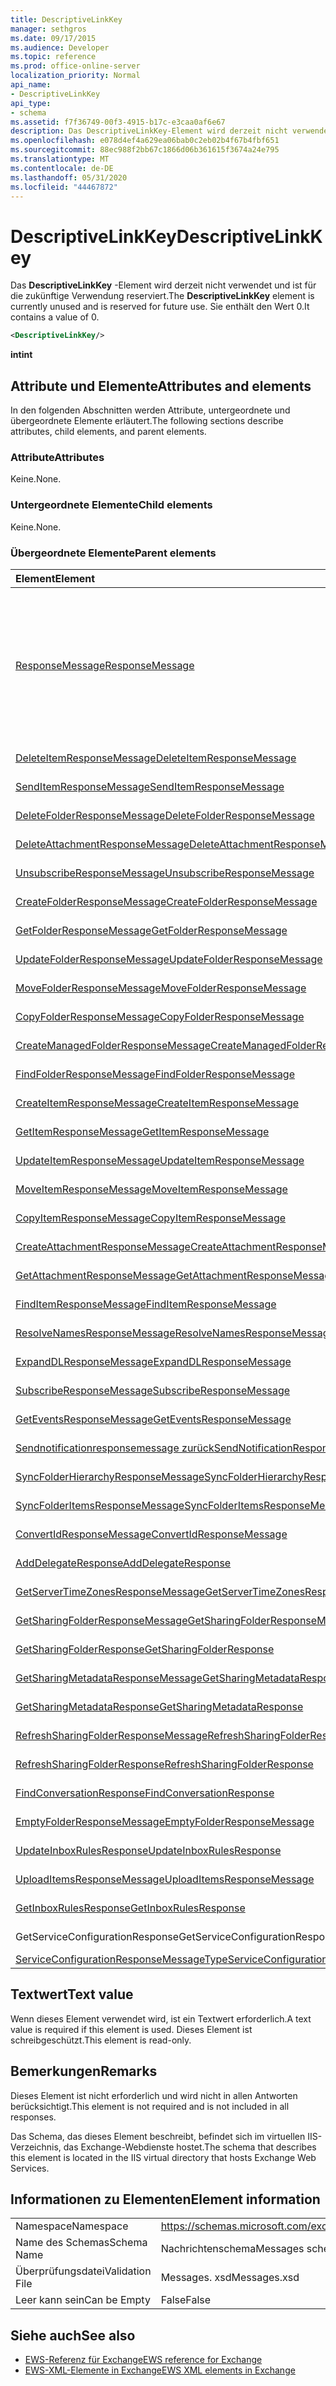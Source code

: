 ```yaml
---
title: DescriptiveLinkKey
manager: sethgros
ms.date: 09/17/2015
ms.audience: Developer
ms.topic: reference
ms.prod: office-online-server
localization_priority: Normal
api_name:
- DescriptiveLinkKey
api_type:
- schema
ms.assetid: f7f36749-00f3-4915-b17c-e3caa0af6e67
description: Das DescriptiveLinkKey-Element wird derzeit nicht verwendet und ist für die zukünftige Verwendung reserviert. Sie enthält den Wert 0.
ms.openlocfilehash: e078d4ef4a629ea06bab0c2eb02b4f67b4fbf651
ms.sourcegitcommit: 88ec988f2bb67c1866d06b361615f3674a24e795
ms.translationtype: MT
ms.contentlocale: de-DE
ms.lasthandoff: 05/31/2020
ms.locfileid: "44467872"
---
```

# <a name="descriptivelinkkey"></a><span data-ttu-id="79e6d-104">DescriptiveLinkKey</span><span class="sxs-lookup"><span data-stu-id="79e6d-104">DescriptiveLinkKey</span></span>

<span data-ttu-id="79e6d-105">Das **DescriptiveLinkKey** -Element wird derzeit nicht verwendet und ist für die zukünftige Verwendung reserviert.</span><span class="sxs-lookup"><span data-stu-id="79e6d-105">The **DescriptiveLinkKey** element is currently unused and is reserved for future use.</span></span> <span data-ttu-id="79e6d-106">Sie enthält den Wert 0.</span><span class="sxs-lookup"><span data-stu-id="79e6d-106">It contains a value of 0.</span></span> 
  
```XML
<DescriptiveLinkKey/>
```

 <span data-ttu-id="79e6d-107">**int**</span><span class="sxs-lookup"><span data-stu-id="79e6d-107">**int**</span></span>
## <a name="attributes-and-elements"></a><span data-ttu-id="79e6d-108">Attribute und Elemente</span><span class="sxs-lookup"><span data-stu-id="79e6d-108">Attributes and elements</span></span>

<span data-ttu-id="79e6d-109">In den folgenden Abschnitten werden Attribute, untergeordnete und übergeordnete Elemente erläutert.</span><span class="sxs-lookup"><span data-stu-id="79e6d-109">The following sections describe attributes, child elements, and parent elements.</span></span>
  
### <a name="attributes"></a><span data-ttu-id="79e6d-110">Attribute</span><span class="sxs-lookup"><span data-stu-id="79e6d-110">Attributes</span></span>

<span data-ttu-id="79e6d-111">Keine.</span><span class="sxs-lookup"><span data-stu-id="79e6d-111">None.</span></span>
  
### <a name="child-elements"></a><span data-ttu-id="79e6d-112">Untergeordnete Elemente</span><span class="sxs-lookup"><span data-stu-id="79e6d-112">Child elements</span></span>

<span data-ttu-id="79e6d-113">Keine.</span><span class="sxs-lookup"><span data-stu-id="79e6d-113">None.</span></span>
  
### <a name="parent-elements"></a><span data-ttu-id="79e6d-114">Übergeordnete Elemente</span><span class="sxs-lookup"><span data-stu-id="79e6d-114">Parent elements</span></span>

|<span data-ttu-id="79e6d-115">**Element**</span><span class="sxs-lookup"><span data-stu-id="79e6d-115">**Element**</span></span>|<span data-ttu-id="79e6d-116">**Beschreibung**</span><span class="sxs-lookup"><span data-stu-id="79e6d-116">**Description**</span></span>|
|:-----|:-----|
|[<span data-ttu-id="79e6d-117">ResponseMessage</span><span class="sxs-lookup"><span data-stu-id="79e6d-117">ResponseMessage</span></span>](responsemessage.md) <br/> | <span data-ttu-id="79e6d-118">Enthält beschreibende Informationen zum Antwortstatus.</span><span class="sxs-lookup"><span data-stu-id="79e6d-118">Provides descriptive information about the response status.</span></span>  <br/><br/><span data-ttu-id="79e6d-119">Im folgenden sind einige mögliche XPath-Ausdrücke für dieses Element angegeben:</span><span class="sxs-lookup"><span data-stu-id="79e6d-119">The following are some possible XPath expressions to this element:</span></span><br/><br/>  `/GetUserAvailabilityResponse/FreeBusyResponseArray/FreeBusyResponse/ResponseMessage` <br/><br/>`/GetUserAvailabilityResponse/SuggestionsResponse/ResponseMessage` <br/><br/>`/SetUserOofSettingsResponse/ResponseMessage` <br/><br/>`/GetUserOofSettingsResponse/ResponseMessage` <br/> |
|[<span data-ttu-id="79e6d-120">DeleteItemResponseMessage</span><span class="sxs-lookup"><span data-stu-id="79e6d-120">DeleteItemResponseMessage</span></span>](deleteitemresponsemessage.md) <br/> |<span data-ttu-id="79e6d-121">Enthält den Status und das Ergebnis einer einzelnen **DeleteItem** -Anforderung.</span><span class="sxs-lookup"><span data-stu-id="79e6d-121">Contains the status and result of a single **DeleteItem** request.</span></span>  <br/> |
|[<span data-ttu-id="79e6d-122">SendItemResponseMessage</span><span class="sxs-lookup"><span data-stu-id="79e6d-122">SendItemResponseMessage</span></span>](senditemresponsemessage.md) <br/> |<span data-ttu-id="79e6d-123">Enthält den Status und das Ergebnis einer einzelnen **SendItem** -Anforderung.</span><span class="sxs-lookup"><span data-stu-id="79e6d-123">Contains the status and result of a single **SendItem** request.</span></span>  <br/> |
|[<span data-ttu-id="79e6d-124">DeleteFolderResponseMessage</span><span class="sxs-lookup"><span data-stu-id="79e6d-124">DeleteFolderResponseMessage</span></span>](deletefolderresponsemessage.md) <br/> |<span data-ttu-id="79e6d-125">Enthält den Status und das Ergebnis einer einzelnen **DeleteFolder** -Anforderung.</span><span class="sxs-lookup"><span data-stu-id="79e6d-125">Contains the status and result of a single **DeleteFolder** request.</span></span>  <br/> |
|[<span data-ttu-id="79e6d-126">DeleteAttachmentResponseMessage</span><span class="sxs-lookup"><span data-stu-id="79e6d-126">DeleteAttachmentResponseMessage</span></span>](deleteattachmentresponsemessage.md) <br/> |<span data-ttu-id="79e6d-127">Enthält den Status und das Ergebnis einer einzelnen **DeleteAttachment-** -Anforderung.</span><span class="sxs-lookup"><span data-stu-id="79e6d-127">Contains the status and result of a single **DeleteAttachment** request.</span></span>  <br/> |
|[<span data-ttu-id="79e6d-128">UnsubscribeResponseMessage</span><span class="sxs-lookup"><span data-stu-id="79e6d-128">UnsubscribeResponseMessage</span></span>](unsubscriberesponsemessage.md) <br/> |<span data-ttu-id="79e6d-129">Enthält den Status und das Ergebnis einer einzelnen **unsubscribe** -Anforderung.</span><span class="sxs-lookup"><span data-stu-id="79e6d-129">Contains the status and result of a single **Unsubscribe** request.</span></span>  <br/> |
|[<span data-ttu-id="79e6d-130">CreateFolderResponseMessage</span><span class="sxs-lookup"><span data-stu-id="79e6d-130">CreateFolderResponseMessage</span></span>](createfolderresponsemessage.md) <br/> |<span data-ttu-id="79e6d-131">Enthält den Status und das Ergebnis einer einzelnen **CreateFolder** -Anforderung.</span><span class="sxs-lookup"><span data-stu-id="79e6d-131">Contains the status and result of a single **CreateFolder** request.</span></span>  <br/> |
|[<span data-ttu-id="79e6d-132">GetFolderResponseMessage</span><span class="sxs-lookup"><span data-stu-id="79e6d-132">GetFolderResponseMessage</span></span>](getfolderresponsemessage.md) <br/> |<span data-ttu-id="79e6d-133">Enthält den Status und das Ergebnis einer einzelnen **GetFolder** -Anforderung.</span><span class="sxs-lookup"><span data-stu-id="79e6d-133">Contains the status and result of a single **GetFolder** request.</span></span>  <br/> |
|[<span data-ttu-id="79e6d-134">UpdateFolderResponseMessage</span><span class="sxs-lookup"><span data-stu-id="79e6d-134">UpdateFolderResponseMessage</span></span>](updatefolderresponsemessage.md) <br/> |<span data-ttu-id="79e6d-135">Enthält den Status und das Ergebnis einer einzelnen **UpdateFolder** -Anforderung.</span><span class="sxs-lookup"><span data-stu-id="79e6d-135">Contains the status and result of a single **UpdateFolder** request.</span></span>  <br/> |
|[<span data-ttu-id="79e6d-136">MoveFolderResponseMessage</span><span class="sxs-lookup"><span data-stu-id="79e6d-136">MoveFolderResponseMessage</span></span>](movefolderresponsemessage.md) <br/> |<span data-ttu-id="79e6d-137">Enthält den Status und das Ergebnis einer einzelnen **MoveFolder** -Anforderung.</span><span class="sxs-lookup"><span data-stu-id="79e6d-137">Contains the status and result of a single **MoveFolder** request.</span></span>  <br/> |
|[<span data-ttu-id="79e6d-138">CopyFolderResponseMessage</span><span class="sxs-lookup"><span data-stu-id="79e6d-138">CopyFolderResponseMessage</span></span>](copyfolderresponsemessage.md) <br/> |<span data-ttu-id="79e6d-139">Enthält den Status und das Ergebnis einer einzelnen **CopyFolder** -Anforderung.</span><span class="sxs-lookup"><span data-stu-id="79e6d-139">Contains the status and result of a single **CopyFolder** request.</span></span>  <br/> |
|[<span data-ttu-id="79e6d-140">CreateManagedFolderResponseMessage</span><span class="sxs-lookup"><span data-stu-id="79e6d-140">CreateManagedFolderResponseMessage</span></span>](createmanagedfolderresponsemessage.md) <br/> |<span data-ttu-id="79e6d-141">Enthält den Status und das Ergebnis einer einzelnen **CreateManagedFolder** -Anforderung.</span><span class="sxs-lookup"><span data-stu-id="79e6d-141">Contains the status and result of a single **CreateManagedFolder** request.</span></span>  <br/> |
|[<span data-ttu-id="79e6d-142">FindFolderResponseMessage</span><span class="sxs-lookup"><span data-stu-id="79e6d-142">FindFolderResponseMessage</span></span>](findfolderresponsemessage.md) <br/> |<span data-ttu-id="79e6d-143">Enthält den Status und das Ergebnis einer einzelnen **FindFolder** -Anforderung.</span><span class="sxs-lookup"><span data-stu-id="79e6d-143">Contains the status and result of a single **FindFolder** request.</span></span>  <br/> |
|[<span data-ttu-id="79e6d-144">CreateItemResponseMessage</span><span class="sxs-lookup"><span data-stu-id="79e6d-144">CreateItemResponseMessage</span></span>](createitemresponsemessage.md) <br/> |<span data-ttu-id="79e6d-145">Enthält den Status und das Ergebnis einer einzelnen **CreateItem** -Anforderung.</span><span class="sxs-lookup"><span data-stu-id="79e6d-145">Contains the status and result of a single **CreateItem** request.</span></span>  <br/> |
|[<span data-ttu-id="79e6d-146">GetItemResponseMessage</span><span class="sxs-lookup"><span data-stu-id="79e6d-146">GetItemResponseMessage</span></span>](getitemresponsemessage.md) <br/> |<span data-ttu-id="79e6d-147">Enthält den Status und das Ergebnis einer einzelnen **GetItem** -Anforderung.</span><span class="sxs-lookup"><span data-stu-id="79e6d-147">Contains the status and result of a single **GetItem** request.</span></span>  <br/> |
|[<span data-ttu-id="79e6d-148">UpdateItemResponseMessage</span><span class="sxs-lookup"><span data-stu-id="79e6d-148">UpdateItemResponseMessage</span></span>](updateitemresponsemessage.md) <br/> |<span data-ttu-id="79e6d-149">Enthält den Status und das Ergebnis einer einzelnen **UpdateItem** -Anforderung.</span><span class="sxs-lookup"><span data-stu-id="79e6d-149">Contains the status and result of a single **UpdateItem** request.</span></span>  <br/> |
|[<span data-ttu-id="79e6d-150">MoveItemResponseMessage</span><span class="sxs-lookup"><span data-stu-id="79e6d-150">MoveItemResponseMessage</span></span>](moveitemresponsemessage.md) <br/> |<span data-ttu-id="79e6d-151">Enthält den Status und das Ergebnis einer einzelnen **MoveItem** -Anforderung.</span><span class="sxs-lookup"><span data-stu-id="79e6d-151">Contains the status and result of a single **MoveItem** request.</span></span>  <br/> |
|[<span data-ttu-id="79e6d-152">CopyItemResponseMessage</span><span class="sxs-lookup"><span data-stu-id="79e6d-152">CopyItemResponseMessage</span></span>](copyitemresponsemessage.md) <br/> |<span data-ttu-id="79e6d-153">Enthält den Status und das Ergebnis einer einzelnen **CopyItem** -Anforderung.</span><span class="sxs-lookup"><span data-stu-id="79e6d-153">Contains the status and result of a single **CopyItem** request.</span></span>  <br/> |
|[<span data-ttu-id="79e6d-154">CreateAttachmentResponseMessage</span><span class="sxs-lookup"><span data-stu-id="79e6d-154">CreateAttachmentResponseMessage</span></span>](createattachmentresponsemessage.md) <br/> |<span data-ttu-id="79e6d-155">Enthält den Status und das Ergebnis einer einzelnen **CreateAttachment** -Anforderung.</span><span class="sxs-lookup"><span data-stu-id="79e6d-155">Contains the status and result of a single **CreateAttachment** request.</span></span>  <br/> |
|[<span data-ttu-id="79e6d-156">GetAttachmentResponseMessage</span><span class="sxs-lookup"><span data-stu-id="79e6d-156">GetAttachmentResponseMessage</span></span>](getattachmentresponsemessage.md) <br/> |<span data-ttu-id="79e6d-157">Enthält den Status und das Ergebnis einer einzelnen **GetAttachment** -Anforderung.</span><span class="sxs-lookup"><span data-stu-id="79e6d-157">Contains the status and result of a single **GetAttachment** request.</span></span>  <br/> |
|[<span data-ttu-id="79e6d-158">FindItemResponseMessage</span><span class="sxs-lookup"><span data-stu-id="79e6d-158">FindItemResponseMessage</span></span>](finditemresponsemessage.md) <br/> |<span data-ttu-id="79e6d-159">Enthält den Status und das Ergebnis einer einzelnen **FindItem** -Anforderung.</span><span class="sxs-lookup"><span data-stu-id="79e6d-159">Contains the status and result of a single **FindItem** request.</span></span>  <br/> |
|[<span data-ttu-id="79e6d-160">ResolveNamesResponseMessage</span><span class="sxs-lookup"><span data-stu-id="79e6d-160">ResolveNamesResponseMessage</span></span>](resolvenamesresponsemessage.md) <br/> |<span data-ttu-id="79e6d-161">Enthält den Status und das Ergebnis einer **ResolveNames** -Anforderung.</span><span class="sxs-lookup"><span data-stu-id="79e6d-161">Contains the status and result of a **ResolveNames** request.</span></span>  <br/> |
|[<span data-ttu-id="79e6d-162">ExpandDLResponseMessage</span><span class="sxs-lookup"><span data-stu-id="79e6d-162">ExpandDLResponseMessage</span></span>](expanddlresponsemessage.md) <br/> |<span data-ttu-id="79e6d-163">Enthält den Status und das Ergebnis einer einzelnen **ExpandDL** -Anforderung.</span><span class="sxs-lookup"><span data-stu-id="79e6d-163">Contains the status and result of a single **ExpandDL** request.</span></span>  <br/> |
|[<span data-ttu-id="79e6d-164">SubscribeResponseMessage</span><span class="sxs-lookup"><span data-stu-id="79e6d-164">SubscribeResponseMessage</span></span>](subscriberesponsemessage.md) <br/> |<span data-ttu-id="79e6d-165">Enthält den Status und das Ergebnis einer einzelnen **subscribe** -Anforderung.</span><span class="sxs-lookup"><span data-stu-id="79e6d-165">Contains the status and result of a single **Subscribe** request.</span></span>  <br/> |
|[<span data-ttu-id="79e6d-166">GetEventsResponseMessage</span><span class="sxs-lookup"><span data-stu-id="79e6d-166">GetEventsResponseMessage</span></span>](geteventsresponsemessage.md) <br/> |<span data-ttu-id="79e6d-167">Enthält den Status und das Ergebnis einer einzelnen **GetEvents** -Anforderung.</span><span class="sxs-lookup"><span data-stu-id="79e6d-167">Contains the status and result of a single **GetEvents** request.</span></span>  <br/> |
|[<span data-ttu-id="79e6d-168">Sendnotificationresponsemessage zurück</span><span class="sxs-lookup"><span data-stu-id="79e6d-168">SendNotificationResponseMessage</span></span>](sendnotificationresponsemessage.md) <br/> |<span data-ttu-id="79e6d-169">Enthält den Status und das Ergebnis einer einzelnen **SendNotification** -Anforderung.</span><span class="sxs-lookup"><span data-stu-id="79e6d-169">Contains the status and result of a single **SendNotification** request.</span></span>  <br/> |
|[<span data-ttu-id="79e6d-170">SyncFolderHierarchyResponseMessage</span><span class="sxs-lookup"><span data-stu-id="79e6d-170">SyncFolderHierarchyResponseMessage</span></span>](syncfolderhierarchyresponsemessage.md) <br/> |<span data-ttu-id="79e6d-171">Enthält den Status und das Ergebnis einer **SyncFolderHierarchy** -Anforderung.</span><span class="sxs-lookup"><span data-stu-id="79e6d-171">Contains the status and result of a **SyncFolderHierarchy** request.</span></span>  <br/> |
|[<span data-ttu-id="79e6d-172">SyncFolderItemsResponseMessage</span><span class="sxs-lookup"><span data-stu-id="79e6d-172">SyncFolderItemsResponseMessage</span></span>](syncfolderitemsresponsemessage.md) <br/> |<span data-ttu-id="79e6d-173">Enthält den Status und das Ergebnis einer **SyncFolderItems** -Anforderung.</span><span class="sxs-lookup"><span data-stu-id="79e6d-173">Contains the status and result of a **SyncFolderItems** request.</span></span>  <br/> |
|[<span data-ttu-id="79e6d-174">ConvertIdResponseMessage</span><span class="sxs-lookup"><span data-stu-id="79e6d-174">ConvertIdResponseMessage</span></span>](convertidresponsemessage.md) <br/> |<span data-ttu-id="79e6d-175">Enthält den Status und das Ergebnis einer **Convert** -Anforderung.</span><span class="sxs-lookup"><span data-stu-id="79e6d-175">Contains the status and result of a **ConvertId** request.</span></span>  <br/> |
|[<span data-ttu-id="79e6d-176">AddDelegateResponse</span><span class="sxs-lookup"><span data-stu-id="79e6d-176">AddDelegateResponse</span></span>](adddelegateresponse.md) <br/> |<span data-ttu-id="79e6d-177">Enthält den Status und das Ergebnis einer **AddDelegate** -Anforderung.</span><span class="sxs-lookup"><span data-stu-id="79e6d-177">Contains the status and result of an **AddDelegate** request.</span></span>  <br/> |
|[<span data-ttu-id="79e6d-178">GetServerTimeZonesResponseMessage</span><span class="sxs-lookup"><span data-stu-id="79e6d-178">GetServerTimeZonesResponseMessage</span></span>](getservertimezonesresponsemessage.md) <br/> |<span data-ttu-id="79e6d-179">Enthält den Status und das Ergebnis einer **GetServerTimeZones** -Anforderung.</span><span class="sxs-lookup"><span data-stu-id="79e6d-179">Contains the status and result of a **GetServerTimeZones** request.</span></span>  <br/> |
|[<span data-ttu-id="79e6d-180">GetSharingFolderResponseMessage</span><span class="sxs-lookup"><span data-stu-id="79e6d-180">GetSharingFolderResponseMessage</span></span>](getsharingfolderresponsemessage.md) <br/> |<span data-ttu-id="79e6d-181">Enthält den Status und das Ergebnis einer **GetSharingFolder** -Anforderung.</span><span class="sxs-lookup"><span data-stu-id="79e6d-181">Contains the status and result of a **GetSharingFolder** request.</span></span>  <br/> |
|[<span data-ttu-id="79e6d-182">GetSharingFolderResponse</span><span class="sxs-lookup"><span data-stu-id="79e6d-182">GetSharingFolderResponse</span></span>](getsharingfolderresponse.md) <br/> |<span data-ttu-id="79e6d-183">Definiert eine Antwort auf eine **GetSharingFolder** -Anforderung.</span><span class="sxs-lookup"><span data-stu-id="79e6d-183">Defines a response to a **GetSharingFolder** request.</span></span>  <br/> |
|[<span data-ttu-id="79e6d-184">GetSharingMetadataResponseMessage</span><span class="sxs-lookup"><span data-stu-id="79e6d-184">GetSharingMetadataResponseMessage</span></span>](getsharingmetadataresponsemessage.md) <br/> |<span data-ttu-id="79e6d-185">Enthält den Status und das Ergebnis einer **GetSharingMetadata** -Anforderung.</span><span class="sxs-lookup"><span data-stu-id="79e6d-185">Contains the status and result of a **GetSharingMetadata** request.</span></span>  <br/> |
|[<span data-ttu-id="79e6d-186">GetSharingMetadataResponse</span><span class="sxs-lookup"><span data-stu-id="79e6d-186">GetSharingMetadataResponse</span></span>](getsharingmetadataresponse.md) <br/> |<span data-ttu-id="79e6d-187">Definiert eine Antwort auf eine **GetSharingMetadata** -Anforderung.</span><span class="sxs-lookup"><span data-stu-id="79e6d-187">Defines a response to a **GetSharingMetadata** request.</span></span>  <br/> |
|[<span data-ttu-id="79e6d-188">RefreshSharingFolderResponseMessage</span><span class="sxs-lookup"><span data-stu-id="79e6d-188">RefreshSharingFolderResponseMessage</span></span>](refreshsharingfolderresponsemessage.md) <br/> |<span data-ttu-id="79e6d-189">Enthält den Status und das Ergebnis einer **RefreshSharingFolder** -Anforderung.</span><span class="sxs-lookup"><span data-stu-id="79e6d-189">Contains the status and result of a **RefreshSharingFolder** request.</span></span>  <br/> |
|[<span data-ttu-id="79e6d-190">RefreshSharingFolderResponse</span><span class="sxs-lookup"><span data-stu-id="79e6d-190">RefreshSharingFolderResponse</span></span>](refreshsharingfolderresponse.md) <br/> |<span data-ttu-id="79e6d-191">Definiert eine Antwort auf eine **RefreshSharingFolder** -Anforderung.</span><span class="sxs-lookup"><span data-stu-id="79e6d-191">Defines a response to a **RefreshSharingFolder** request.</span></span>  <br/> |
|[<span data-ttu-id="79e6d-192">FindConversationResponse</span><span class="sxs-lookup"><span data-stu-id="79e6d-192">FindConversationResponse</span></span>](findconversationresponse.md) <br/> |<span data-ttu-id="79e6d-193">Enthält den Status und die Ergebnisse einer **FindConversation** -Antwort.</span><span class="sxs-lookup"><span data-stu-id="79e6d-193">Contains the status and results of a **FindConversation** response.</span></span>  <br/> |
|[<span data-ttu-id="79e6d-194">EmptyFolderResponseMessage</span><span class="sxs-lookup"><span data-stu-id="79e6d-194">EmptyFolderResponseMessage</span></span>](emptyfolderresponsemessage.md) <br/> |<span data-ttu-id="79e6d-195">Enthält den Status und das Ergebnis einer einzelnen **EmptyFolder** -Anforderung.</span><span class="sxs-lookup"><span data-stu-id="79e6d-195">Contains the status and result of a single **EmptyFolder** request.</span></span>  <br/> |
|[<span data-ttu-id="79e6d-196">UpdateInboxRulesResponse</span><span class="sxs-lookup"><span data-stu-id="79e6d-196">UpdateInboxRulesResponse</span></span>](updateinboxrulesresponse.md) <br/> |<span data-ttu-id="79e6d-197">Enthält den Status und das Ergebnis einer **UpdateInboxRules** -Anforderung.</span><span class="sxs-lookup"><span data-stu-id="79e6d-197">Contains the status and result of an **UpdateInboxRules** request.</span></span>  <br/> |
|[<span data-ttu-id="79e6d-198">UploadItemsResponseMessage</span><span class="sxs-lookup"><span data-stu-id="79e6d-198">UploadItemsResponseMessage</span></span>](uploaditemsresponsemessage.md) <br/> |<span data-ttu-id="79e6d-199">Enthält den Status und das Ergebnis einer **UploadItemsResponse** -Anforderung.</span><span class="sxs-lookup"><span data-stu-id="79e6d-199">Contains a status and result of an **UploadItemsResponse** request.</span></span>  <br/> |
|[<span data-ttu-id="79e6d-200">GetInboxRulesResponse</span><span class="sxs-lookup"><span data-stu-id="79e6d-200">GetInboxRulesResponse</span></span>](getinboxrulesresponse.md) <br/> |<span data-ttu-id="79e6d-201">Enthält eine Antwort auf eine **GetInboxRules** -Anforderung.</span><span class="sxs-lookup"><span data-stu-id="79e6d-201">Contains a response to a **GetInboxRules** request.</span></span>  <br/> |
|<span data-ttu-id="79e6d-202">GetServiceConfigurationResponse</span><span class="sxs-lookup"><span data-stu-id="79e6d-202">GetServiceConfigurationResponse</span></span>  <br/> |<span data-ttu-id="79e6d-203">Enthält eine Antwort auf eine **GetServiceConfiguration** -Anforderung.</span><span class="sxs-lookup"><span data-stu-id="79e6d-203">Contains a response to a **GetServiceConfiguration** request.</span></span>  <br/> |
|[<span data-ttu-id="79e6d-204">ServiceConfigurationResponseMessageType</span><span class="sxs-lookup"><span data-stu-id="79e6d-204">ServiceConfigurationResponseMessageType</span></span>](serviceconfigurationresponsemessagetype.md) <br/> |<span data-ttu-id="79e6d-205">Enthält Dienst Konfigurationseinstellungen.</span><span class="sxs-lookup"><span data-stu-id="79e6d-205">Contains service configuration settings.</span></span>  <br/> |
   
## <a name="text-value"></a><span data-ttu-id="79e6d-206">Textwert</span><span class="sxs-lookup"><span data-stu-id="79e6d-206">Text value</span></span>

<span data-ttu-id="79e6d-207">Wenn dieses Element verwendet wird, ist ein Textwert erforderlich.</span><span class="sxs-lookup"><span data-stu-id="79e6d-207">A text value is required if this element is used.</span></span> <span data-ttu-id="79e6d-208">Dieses Element ist schreibgeschützt.</span><span class="sxs-lookup"><span data-stu-id="79e6d-208">This element is read-only.</span></span>
  
## <a name="remarks"></a><span data-ttu-id="79e6d-209">Bemerkungen</span><span class="sxs-lookup"><span data-stu-id="79e6d-209">Remarks</span></span>

<span data-ttu-id="79e6d-210">Dieses Element ist nicht erforderlich und wird nicht in allen Antworten berücksichtigt.</span><span class="sxs-lookup"><span data-stu-id="79e6d-210">This element is not required and is not included in all responses.</span></span>
  
<span data-ttu-id="79e6d-211">Das Schema, das dieses Element beschreibt, befindet sich im virtuellen IIS-Verzeichnis, das Exchange-Webdienste hostet.</span><span class="sxs-lookup"><span data-stu-id="79e6d-211">The schema that describes this element is located in the IIS virtual directory that hosts Exchange Web Services.</span></span>
  
## <a name="element-information"></a><span data-ttu-id="79e6d-212">Informationen zu Elementen</span><span class="sxs-lookup"><span data-stu-id="79e6d-212">Element information</span></span>

|||
|:-----|:-----|
|<span data-ttu-id="79e6d-213">Namespace</span><span class="sxs-lookup"><span data-stu-id="79e6d-213">Namespace</span></span>  <br/> |https://schemas.microsoft.com/exchange/services/2006/messages  <br/> |
|<span data-ttu-id="79e6d-214">Name des Schemas</span><span class="sxs-lookup"><span data-stu-id="79e6d-214">Schema Name</span></span>  <br/> |<span data-ttu-id="79e6d-215">Nachrichtenschema</span><span class="sxs-lookup"><span data-stu-id="79e6d-215">Messages schema</span></span>  <br/> |
|<span data-ttu-id="79e6d-216">Überprüfungsdatei</span><span class="sxs-lookup"><span data-stu-id="79e6d-216">Validation File</span></span>  <br/> |<span data-ttu-id="79e6d-217">Messages. xsd</span><span class="sxs-lookup"><span data-stu-id="79e6d-217">Messages.xsd</span></span>  <br/> |
|<span data-ttu-id="79e6d-218">Leer kann sein</span><span class="sxs-lookup"><span data-stu-id="79e6d-218">Can be Empty</span></span>  <br/> |<span data-ttu-id="79e6d-219">False</span><span class="sxs-lookup"><span data-stu-id="79e6d-219">False</span></span>  <br/> |
   
## <a name="see-also"></a><span data-ttu-id="79e6d-220">Siehe auch</span><span class="sxs-lookup"><span data-stu-id="79e6d-220">See also</span></span>

- [<span data-ttu-id="79e6d-221">EWS-Referenz für Exchange</span><span class="sxs-lookup"><span data-stu-id="79e6d-221">EWS reference for Exchange</span></span>](ews-reference-for-exchange.md) 
- [<span data-ttu-id="79e6d-222">EWS-XML-Elemente in Exchange</span><span class="sxs-lookup"><span data-stu-id="79e6d-222">EWS XML elements in Exchange</span></span>](ews-xml-elements-in-exchange.md)

